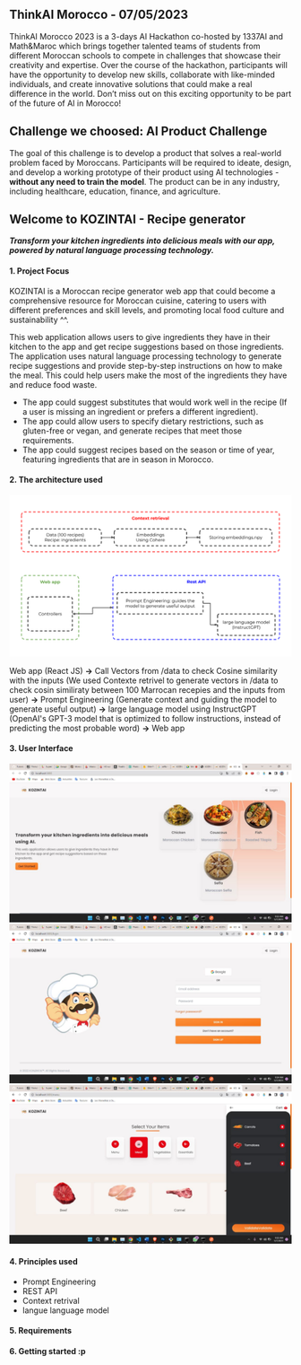 ## ThinkAI Morocco - 07/05/2023

ThinkAI Morocco 2023 is a 3-days AI Hackathon co-hosted by 1337AI and Math&Maroc which brings together talented teams of students from different Moroccan schools to compete in challenges that showcase their creativity and expertise. Over the course of the hackathon, participants will have the opportunity to develop new skills, collaborate with like-minded individuals, and create innovative solutions that could make a real difference in the world. Don’t miss out on this exciting opportunity to be part of the future of AI in Morocco!


## Challenge we choosed: AI Product Challenge

The goal of this challenge is to develop a product that solves a real-world problem faced by Moroccans. Participants will be required to ideate, design, and develop a working prototype of their product using AI technologies - **without any need to train the model**. The product can be in any industry, including healthcare, education, finance, and agriculture.


## Welcome to KOZINTAI - Recipe generator

**_Transform your kitchen ingredients into delicious meals with our app, powered by natural language processing technology._**

#### 1. Project Focus
KOZINTAI is a Moroccan recipe generator web app that could become a comprehensive resource for Moroccan cuisine, catering to users with different preferences and skill levels, and promoting local food culture and sustainability ^^.

This web application allows users to give ingredients they have in their kitchen to the app and get recipe suggestions based on those ingredients. The application uses natural language processing technology to generate recipe suggestions and provide step-by-step instructions on how to make the meal. This could help users make the most of the ingredients they have and reduce food waste.

- The app could suggest substitutes that would work well in the recipe (If a user is missing an ingredient or prefers a different ingredient).
- The app could allow users to specify dietary restrictions, such as gluten-free or vegan, and generate recipes that meet those requirements.
- The app could suggest recipes based on the season or time of year, featuring ingredients that are in season in Morocco.

#### 2. The architecture used
![Architecture](/docs/README.png)

Web app (React JS) **->** Call Vectors from /data to check Cosine similarity with the inputs (We used Contexte retrivel to generate vectors in /data to check cosin similiraty between 100 Marrocan recepies and the inputs from user) **->** Prompt Engineering (Generate context and guiding the model to generate useful output) **->** large language model using InstructGPT (OpenAI's GPT-3 model that is optimized to follow instructions, instead of predicting the most probable word) **->** Web app

#### 3. User Interface
![Architecture](/docs/front1.jpeg)
![Architecture](/docs/front2.jpeg)
![Architecture](/docs/front3.jpeg)

#### 4. Principles used
- Prompt Engineering
- REST API
- Context retrival
- langue language model

#### 5. Requirements

#### 6. Getting started :p





